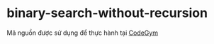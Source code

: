# binary-search-without-recursion
Mã nguồn được sử dụng để thực hành tại [CodeGym](https://codegym.vn)

